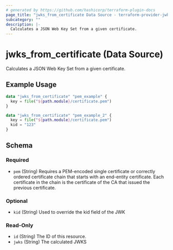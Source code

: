 ```yaml
---
# generated by https://github.com/hashicorp/terraform-plugin-docs
page_title: "jwks_from_certificate Data Source - terraform-provider-jwks"
subcategory: ""
description: |-
  Calculates a JSON Web Key Set from a given certificate.
---
```


# jwks_from_certificate (Data Source)

Calculates a JSON Web Key Set from a given certificate.

## Example Usage

```terraform
data "jwks_from_certificate" "pem_example" {
  key = file("${path.module}/certificate.pem")
}

data "jwks_from_certificate" "pem_example_2" {
  key = file("${path.module}/certificate.pem")
  kid = "123"
}
```

<!-- schema generated by tfplugindocs -->
## Schema

### Required

- `pem` (String) Requires a PEM-encoded single certificate or correctly ordered certificate chain that starts with an end-entity certificate.
							Each certificate in the chain is the certificate of the CA that issued the previous certificate.

### Optional

- `kid` (String) Used to override the kid field of the JWK

### Read-Only

- `id` (String) The ID of this resource.
- `jwks` (String) The calculated JWKS


